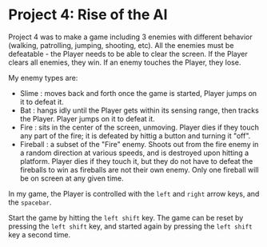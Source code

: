 <h1>Project 4: Rise of the AI</h1>

Project 4 was to make a game including 3 enemies with different behavior (walking, patrolling, jumping, shooting, etc). All the
enemies must be defeatable - the Player needs to be able to clear the screen. If the Player clears all enemies, they win.
If an enemy touches the Player, they lose. 

My enemy types are:
* Slime : moves back and forth once the game is started, Player jumps on it to defeat it.
* Bat : hangs idly until the Player gets within its sensing range, then tracks the Player. Player jumps on it to defeat it. 
* Fire : sits in the center of the screen, unmoving. Player dies if they touch any part of the fire; it is defeated by hittig
a button and turning it "off".
* Fireball : a subset of the "Fire" enemy. Shoots out from the fire enemy in a random direction at various speeds, 
and is destroyed upon hitting a platform. Player dies if they touch it, but they do not have to defeat the fireballs to win 
as fireballs are not their own enemy. Only one fireball will be on screen at any given time. 

In my game, the Player is controlled with the `left` and `right` arrow keys, and the `spacebar`.

Start the game by hitting the `left shift` key. The game can be reset by pressing the `left shift` key, 
and started again by pressing the `left shift` key a second time.
